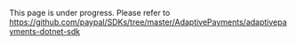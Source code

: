 This page is under progress. Please refer to https://github.com/paypal/SDKs/tree/master/AdaptivePayments/adaptivepayments-dotnet-sdk